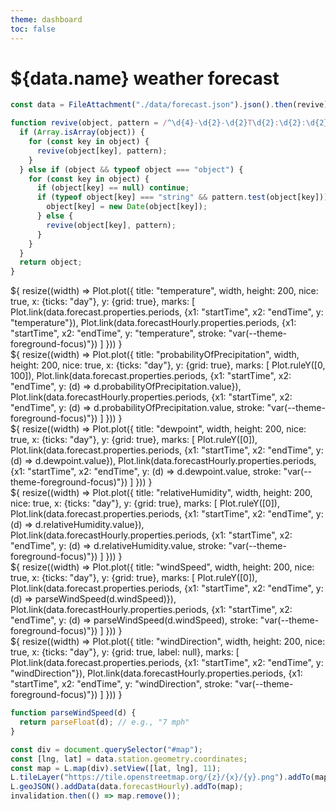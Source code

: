 ```yaml
---
theme: dashboard
toc: false
---
```


# ${data.name} weather forecast

```js
const data = FileAttachment("./data/forecast.json").json().then(revive);

function revive(object, pattern = /^\d{4}-\d{2}-\d{2}T\d{2}:\d{2}:\d{2}[+-]\d{2}:\d{2}$/) {
  if (Array.isArray(object)) {
    for (const key in object) {
      revive(object[key], pattern);
    }
  } else if (object && typeof object === "object") {
    for (const key in object) {
      if (object[key] == null) continue;
      if (typeof object[key] === "string" && pattern.test(object[key])) {
        object[key] = new Date(object[key]);
      } else {
        revive(object[key], pattern);
      }
    }
  }
  return object;
}
```

<div class="grid grid-cols-4" style="grid-auto-rows: 270px;">
  <div class="card" id="map"></div>
  <div class="card">${
    resize((width) => Plot.plot({
      title: "temperature",
      width,
      height: 200,
      nice: true,
      x: {ticks: "day"},
      y: {grid: true},
      marks: [
        Plot.link(data.forecast.properties.periods, {x1: "startTime", x2: "endTime", y: "temperature"}),
        Plot.link(data.forecastHourly.properties.periods, {x1: "startTime", x2: "endTime", y: "temperature", stroke: "var(--theme-foreground-focus)"})
      ]
    }))
  }</div>
  <div class="card">${
    resize((width) => Plot.plot({
      title: "probabilityOfPrecipitation",
      width,
      height: 200,
      nice: true,
      x: {ticks: "day"},
      y: {grid: true},
      marks: [
        Plot.ruleY([0, 100]),
        Plot.link(data.forecast.properties.periods, {x1: "startTime", x2: "endTime", y: (d) => d.probabilityOfPrecipitation.value}),
        Plot.link(data.forecastHourly.properties.periods, {x1: "startTime", x2: "endTime", y: (d) => d.probabilityOfPrecipitation.value, stroke: "var(--theme-foreground-focus)"})
      ]
    }))
  }</div>
  <div class="card">${
    resize((width) => Plot.plot({
      title: "dewpoint",
      width,
      height: 200,
      nice: true,
      x: {ticks: "day"},
      y: {grid: true},
      marks: [
        Plot.ruleY([0]),
        Plot.link(data.forecast.properties.periods, {x1: "startTime", x2: "endTime", y: (d) => d.dewpoint.value}),
        Plot.link(data.forecastHourly.properties.periods, {x1: "startTime", x2: "endTime", y: (d) => d.dewpoint.value, stroke: "var(--theme-foreground-focus)"})
      ]
    }))
  }</div>
  <div class="card">${
    resize((width) => Plot.plot({
      title: "relativeHumidity",
      width,
      height: 200,
      nice: true,
      x: {ticks: "day"},
      y: {grid: true},
      marks: [
        Plot.ruleY([0]),
        Plot.link(data.forecast.properties.periods, {x1: "startTime", x2: "endTime", y: (d) => d.relativeHumidity.value}),
        Plot.link(data.forecastHourly.properties.periods, {x1: "startTime", x2: "endTime", y: (d) => d.relativeHumidity.value, stroke: "var(--theme-foreground-focus)"})
      ]
    }))
  }</div>
  <div class="card">${
    resize((width) => Plot.plot({
      title: "windSpeed",
      width,
      height: 200,
      nice: true,
      x: {ticks: "day"},
      y: {grid: true},
      marks: [
        Plot.ruleY([0]),
        Plot.link(data.forecast.properties.periods, {x1: "startTime", x2: "endTime", y: (d) => parseWindSpeed(d.windSpeed)}),
        Plot.link(data.forecastHourly.properties.periods, {x1: "startTime", x2: "endTime", y: (d) => parseWindSpeed(d.windSpeed), stroke: "var(--theme-foreground-focus)"})
      ]
    }))
  }</div>
  <div class="card">${
    resize((width) => Plot.plot({
      title: "windDirection",
      width,
      height: 200,
      nice: true,
      x: {ticks: "day"},
      y: {grid: true, label: null},
      marks: [
        Plot.link(data.forecast.properties.periods, {x1: "startTime", x2: "endTime", y: "windDirection"}),
        Plot.link(data.forecastHourly.properties.periods, {x1: "startTime", x2: "endTime", y: "windDirection", stroke: "var(--theme-foreground-focus)"})
      ]
    }))
  }</div>
</div>

```js
function parseWindSpeed(d) {
  return parseFloat(d); // e.g., "7 mph"
}
```

```js
const div = document.querySelector("#map");
const [lng, lat] = data.station.geometry.coordinates;
const map = L.map(div).setView([lat, lng], 11);
L.tileLayer("https://tile.openstreetmap.org/{z}/{x}/{y}.png").addTo(map);
L.geoJSON().addData(data.forecastHourly).addTo(map);
invalidation.then(() => map.remove());
```
